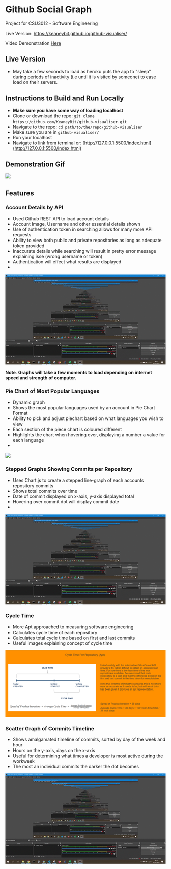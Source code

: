 # Github Social Graph
Project for CSU3012 - Software Engineering

Live Version: https://keaneybit.github.io/github-visualiser/

Video Demonstration [Here](https://youtu.be/k0nSKx651aY)

## Live Version
+   May take a few seconds to load as heroku puts the app to "sleep" during periods of inactivity (i.e until it is visited by someone) to ease load on their servers.

## Instructions to Build and Run Locally
+   **Make sure you have some way of loading localhost**
+   Clone or download the repo: `git clone https://github.com/KeaneyBit/github-visualiser.git`
+   Navigate to the repo: `cd path/to/the/repo/github-visualiser`
+   Make sure you are in  `github-visualiser/`
+   Run your localhost
+   Navigate to link from terminal or: [http://127.0.0.1:5500/index.html](http://127.0.0.1:5500/index.html)

## Demonstration Gif
![](demo/demo.gif)

## Features
### Account Details by API
+   Used Github REST API to load account details
+   Account Image, Username and other essential details shown
+   Use of authentication token in searching allows for many more API requests
+   Ability to view both public and private repositories as long as adequate token provided
+   Inaccurate details while searching will result in pretty error message explaining isse (wrong username or token)
+   Authentication will effect what results are displayed
+   
![](demo/account.gif)

**Note**. **Graphs will take a few moments to load depending on internet speed and strength of computer.**
### Pie Chart of Most Popular Languages
+   Dynamic graph
+   Shows the most popular languages used by an account in Pie Chart Format
+   Ability to pick and adjust piechart based on what languages you wish to view
+   Each section of the piece chart is coloured different
+   Highlights the chart when hovering over, displaying a number a value for each language
+   
![](demo/piechart.gif)

### Stepped Graphs Showing Commits per Repository
+   Uses Chart.js to create a stepped line-graph of each accounts repository commits
+   Shows total commits over time
+   Date of commit displayed on x-axis, y-axis displayed total
+   Hovering over commit dot will display commit date
+   
![](demo/stepped.gif)


### Cycle Time
+   More Apt approached to measuring software engineering
+   Calculates cycle time of each repository
+   Calculates total cycle time based on first and last commits
+   Useful images explaining concept of cycle time

![alt text](images/cycle.PNG)


### Scatter Graph of Commits Timeline
+   Shows amalgamated timeline of commits, sorted by day of the week and hour
+   Hours on the y-axis, days on the x-axis
+   Useful for determining what times a developer is most active during the workweek
+   The most an individual commits the darker the dot becomes

![](demo/scatter.gif)